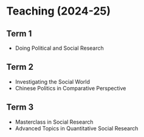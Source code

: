 # Teaching (2024-25)

## Term 1

 - Doing Political and Social Research

## Term 2

 - Investigating the Social World
 - Chinese Politics in Comparative Perspective

## Term 3

 - Masterclass in Social Research
 - Advanced Topics in Quantitative Social Research